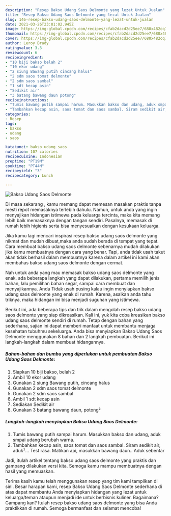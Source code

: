 ```yaml
---
description: "Resep Bakso Udang Saos Delmonte yang lezat Untuk Jualan"
title: "Resep Bakso Udang Saos Delmonte yang lezat Untuk Jualan"
slug: 146-resep-bakso-udang-saos-delmonte-yang-lezat-untuk-jualan
date: 2021-03-26T23:01:02.945Z
image: https://img-global.cpcdn.com/recipes/cfab2dacd2d25ee7/680x482cq70/bakso-udang-saos-delmonte-foto-resep-utama.jpg
thumbnail: https://img-global.cpcdn.com/recipes/cfab2dacd2d25ee7/680x482cq70/bakso-udang-saos-delmonte-foto-resep-utama.jpg
cover: https://img-global.cpcdn.com/recipes/cfab2dacd2d25ee7/680x482cq70/bakso-udang-saos-delmonte-foto-resep-utama.jpg
author: Leroy Brady
ratingvalue: 3.3
reviewcount: 6
recipeingredient:
- "10 biji bakso belah 2"
- "10 ekor udang"
- "2 siung Bawang putih cincang halus"
- "2 sdm saos tomat delmonte"
- "2 sdm saos sambal"
- "1 sdt kecap asin"
- "Sedikit air"
- "3 batang bawang daun potong"
recipeinstructions:
- "Tumis bawang putih sampai harum. Masukkan bakso dan udang, aduk smpai udang berubah warna."
- "Tambahkan kecap asin, saos tomat dan saos sambal. Siram sedikit air, aduk²... Test rasa. Matikan api, masukkan bawang daun.. Aduk sebentar"
categories:
- Resep
tags:
- bakso
- udang
- saos

katakunci: bakso udang saos 
nutrition: 107 calories
recipecuisine: Indonesian
preptime: "PT19M"
cooktime: "PT44M"
recipeyield: "3"
recipecategory: Lunch

---
```



![Bakso Udang Saos Delmonte](https://img-global.cpcdn.com/recipes/cfab2dacd2d25ee7/680x482cq70/bakso-udang-saos-delmonte-foto-resep-utama.jpg)

Di masa  sekarang , kamu memang dapat memesan masakan praktis tanpa mesti repot memasaknya terlebih dahulu. Namun, untuk anda yang ingin menyajikan hidangan istimewa pada keluarga tercinta, maka kita memang lebih baik memasaknya dengan tangan sendiri. Pasalnya, memasak di rumah lebih higienis serta bisa menyesuaikan dengan kesukaan keluarga.

Jika kamu lagi mencari inspirasi resep bakso udang saos delmonte yang nikmat dan mudah dibuat,maka anda sudah berada di tempat yang tepat. Cara membuat bakso udang saos delmonte  sebenarnya mudah dilakukan jika kamu membuatnya dengan cara yang benar. Tapi, anda tidak usah takut akan tidak berhasil dalam membuatnya 
karena dalam artikel ini kami akan membahas bakso udang saos delmonte dengan cermat.  



Nah untuk anda yang mau memasak bakso udang saos delmonte yang enak, ada beberapa langkah yang dapat dilakukan, pertama memilih jenis bahan, lalu pemilihan bahan segar, sampai cara membuat dan menyajikannya. Anda Tidak usah pusing kalau ingin menyiapkan bakso udang saos delmonte yang enak di rumah. Karena, asalkan anda  tahu triknya, maka hidangan ini bisa menjadi suguhan yang istimewa.

Berikut ini, ada beberapa tips dan trik dalam mengolah resep bakso udang saos delmonte yang siap dikreasikan. Kali ini, yuk kita coba kreasikan bakso udang saos delmonte sendiri di rumah. Tetap dengan bahan yang sederhana, sajian ini dapat memberi manfaat untuk membantu menjaga kesehatan tubuhmu sekeluarga. Anda bisa menyiapkan Bakso Udang Saos Delmonte menggunakan 8 bahan dan 2 langkah pembuatan. Berikut ini langkah-langkah dalam membuat hidangannya.

<!--inarticleads1-->

##### Bahan-bahan dan bumbu yang diperlukan untuk pembuatan Bakso Udang Saos Delmonte:

1. Siapkan 10 biji bakso, belah 2
1. Ambil 10 ekor udang
1. Gunakan 2 siung Bawang putih, cincang halus
1. Gunakan 2 sdm saos tomat delmonte
1. Gunakan 2 sdm saos sambal
1. Ambil 1 sdt kecap asin
1. Sediakan Sedikit air
1. Gunakan 3 batang bawang daun, potong²




<!--inarticleads2-->

##### Langkah-langkah menyiapkan Bakso Udang Saos Delmonte:

1. Tumis bawang putih sampai harum. Masukkan bakso dan udang, aduk smpai udang berubah warna.
1. Tambahkan kecap asin, saos tomat dan saos sambal. Siram sedikit air, aduk²... Test rasa. Matikan api, masukkan bawang daun.. Aduk sebentar




Jadi, itulah artikel tentang  bakso udang saos delmonte  yang praktis dan gampang dilakukan versi kita. Semoga kamu mampu membuatnya dengan hasil yang memuaskan. 

Terima kasih kamu telah menggunakan resep yang tim kami tampilkan di sini. Besar harapan kami, resep  Bakso Udang Saos Delmonte sederhana di atas dapat membantu Anda menyiapkan hidangan yang lezat untuk keluarga/teman ataupun menjadi ide untuk berbisnis kuliner. Bagaimana? Gampang kan? Itulah resep bakso udang saos delmonte yang bisa Anda praktikkan di rumah. Semoga bermanfaat dan selamat mencoba!

